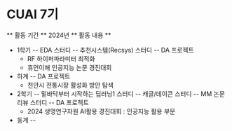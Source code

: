 # CUAI 7기
** 활동 기간 **
2024년
** 활동 내용 **
- 1학기
-- EDA 스터디
-- 추천시스템(Recsys) 스터디
-- DA 프로젝트
  - RF 하이퍼파라미터 최적화
  - 휴먼이해 인공지능 논문 경진대회
- 하계 
-- DA 프로젝트
  - 천안시 전통시장 활성화 방안 탐색
- 2학기
-- 밑바닥부터 시작하는 딥러닝1 스터디
-- 캐글/데이콘 스터디
-- MM 논문 리뷰 스터디
-- DA 프로젝트
  - 2024 생명연구자원 AI활용 경진대회 : 인공지능 활용 부문
- 동계
--
